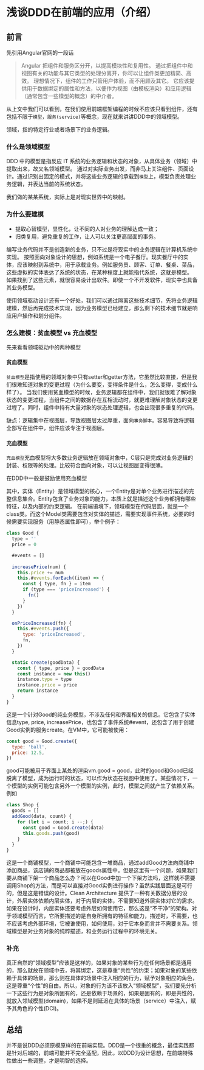 # 浅谈DDD在前端的应用（介绍）

## 前言

先引用Angular官网的一段话

>Angular 把组件和服务区分开，以提高模块性和复用性。 通过把组件中和视图有关的功能与其它类型的处理分离开，你可以让组件类更加精简、高效。
>理想情况下，组件的工作只管用户体验，而不用顾及其它。 它应该提供用于数据绑定的属性和方法，以便作为视图（由模板渲染）和应用逻辑（通常包含一些模型的概念）的中介者。

从上文中我们可以看到，在我们使用前端框架编程的时候不应该只看到组件，还有包括不限于`模型`，`服务(service)`等概念，现在就来讲讲DDD中的领域模型。

领域，指的特定行业或者场景下的业务逻辑。

### 什么是领域模型

DDD 中的模型是指反应 IT 系统的业务逻辑和状态的对象，从具体业务（领域）中提取出来，故又名领域模型。
通过对实际业务出发，而非马上关注组件、页面设计。通过识别出固定的模式，并将这些业务逻辑的承载到`模型`上，模型负责处理业务逻辑，并表达当前的系统状态。

我们做的某某系统，实际上是对现实世界中的映射。

### 为什么要建模

- 提取心智模型，显性化，让不同的人对业务的理解达成一致；
- 归类复用，避免重复的工作，让人可以关注更高层面的事务。

编写业务代码并不是创造新的业务，只不过是将现实中的业务逻辑在计算机系统中实现。
按照面向对象设计的思想，例如系统是一个电子餐厅。现实餐厅中的实体，应该映射到系统中，用于承载业务。例如服务员、顾客、订单、餐桌、菜品，这些虚拟的实体表达了系统的状态，在某种程度上就能指代系统，这就是模型。
如果找到了这些元素，就很容易设计出软件。即使一个不开发软件，现实中也具备其业务模型。

使用领域驱动设计还有一个好处，我们可以通过隔离这些技术细节，先将业务逻辑建模，然后再完成技术实现，因为业务模型已经建立，那么剩下的技术细节就是响应用户操作和划分组件。

### 怎么建模：贫血模型 vs 充血模型

先来看看领域驱动中的两种模型

#### 贫血模型

`贫血模型`是指使用的领域对象中只有setter和getter方法，它虽然比较直接，但是我们很难知道对象的变更过程（为什么要变，变得条件是什么，怎么变得，变成什么样了）。
当我们使用贫血模型的时候，业务逻辑都在组件中，我们就很难了解对象状态的变更过程，当组件之间的数据存在互相流动时，就更难理解对象状态的变更过程了。同时，组件中持有大量对象的状态处理逻辑，也会出现很多重复的代码。

缺点：逻辑集中在视图层，导致视图层太过厚重，面向`事务脚本`。容易导致将逻辑全部写在组件中，组件应该专注于视图层。

#### 充血模型

`充血模型`充血模型将大多数业务逻辑放在领域对象中，C层只是完成对业务逻辑的封装、权限等的处理。比较符合面向对象，可以让视图层变得很薄。

在DDD中一般是鼓励使用充血模型

其中，实体（Entity）是领域模型的核心，一个Entity是对单个业务进行描述的完整信息集合。Entity包含了业务对象的能力，本质上就是描述这个业务都拥有哪些特征，以及内部的约束逻辑。
在前端语境下，领域模型在代码层面，就是一个class类。而这个Model类需要包含对实体的描述，需要实现事件系统，必要的时候需要实现服务（用静态属性即可），举个例子：

```javascript
class Good {
  type = ''
  price = 0

  #events = []
  
  increasePrice(num) {
    this.price += num
    this.#events.forEach((item) => {
      const { type, fn } = item
      if (type === 'priceIncreased') {
        fn()
      }
    })
  }

  onPriceIncreased(fn) {
    this.#events.push({
      type: 'priceIncreased',
      fn,
    })
  }

  static create(goodData) {
    const { type, price } = goodData
    const instance = new this()
    instance.type = type
    instance.price = price
    return instance
  }
}
```

这是一个针对Good的纯业务模型，不涉及任何和界面相关的信息。它包含了实体信息type, price, increasePrice，也包含了事件系统#event，还包含了用于创建Good实例的服务create。在VM中，它可能被使用：

```javascript
const good = Good.create({
  type: 'ball',
  price: 12.5,
})
```

good可能被用于界面上某处的渲染vm.good = good，此时的good和Good已经脱离了模型，成为运行时的状态，可以作为状态在视图中使用了。某些情况下，一个模型的实例可能包含另外一个模型的实例，此时，模型之间就产生了依赖关系。例如

```javascript
class Shop {
  goods = []
  addGood(data, count) {
    for (let i = count; i --;) {
      const good = Good.create(data)
      this.goods.push(good)
    }
  }
}
```

这是一个商铺模型，一个商铺中可能包含一堆商品，通过addGood方法向商铺中添加商品，该店铺的商品都被放在goods属性中。但是这里有一个问题，如果我们要从商铺下架一个商品怎么办？可以在Good中加一个下架方法吗，这样就不需要调用Shop的方法，而是可以直接对Good实例进行操作？虽然实践层面这是可行的，但是这是错误的设计。Clean Architecture 提供了一种有关数据分层的设计，外层实体依赖内层实体，对于内层的实体，不需要知道外层实体对它的需求。如果在设计时，内层实体还要考虑外层如何使用它，那么这是“不干净”的架构。对于领域模型而言，它所要描述的是自身所拥有的特征和能力，描述时，不需要，也不应该考虑外部环境，它被谁使用，如何使用，对于它本身而言并不需要关系。领域模型是对业务对象的纯粹描述，和业务运行过程中的环境无关。

### 补充

真正自然的“领域模型”应该是这样的，如果对象的某些行为在任何场景都是通用的，那么就放在领域中去，将其绑定，这是尊重“共性”的约束；如果对象的某些依赖于具体的场景，那么则在具体的场景中注入相应的行为，赋予对象相应的角色，这是尊重“个性”的自由。所以，对象的行为该不该放入“领域模型”，我们要先分析一下这些行为是对象所固有的，还是依赖于场景的，如果是固有的，即是共性的，就放入领域模型(domain)，如果不是则延迟在具体的场景（service）中注入，赋予其角色的个性(DCI)。

## 总结

并不是说DDD必须原模原样的在前端实现。DDD是一个很重的概念，最佳实践都是针对后端的，前端可能并不完全适配，因此，以DDD为设计思想，在前端特殊性做出一些调整，才是明智的选择。

